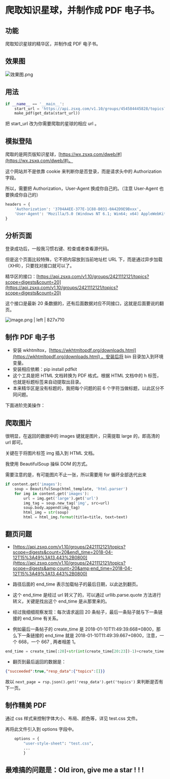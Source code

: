 # 爬取知识星球，并制作成 PDF 电子书。


## 功能

爬取知识星球的精华区，并制作成 PDF 电子书。

## 效果图

![效果图.png](https://upload-images.jianshu.io/upload_images/5690299-7aac8142d7794a17.png?imageMogr2/auto-orient/strip%7CimageView2/2/w/1240)

## 用法

```python
if __name__ == '__main__':
    start_url = 'https://api.zsxq.com/v1.10/groups/454584445828/topics?scope=digests&count=20'
    make_pdf(get_data(start_url))
```

把 start_url 改为你需要爬取的星球的相应 url 。

## 模拟登陆

爬取的是网页版知识星球，[https://wx.zsxq.com/dweb/#](https://wx.zsxq.com/dweb/#)。

这个网站并不是依靠 cookie 来判断你是否登录，而是请求头中的 Authorization 字段。

所以，需要把 Authorization，User-Agent 换成你自己的。（注意 User-Agent 也要换成你自己的）

```python
headers = {
    'Authorization': '3704A4EE-377E-1C88-B031-0A42D9E9Bxxx',
    'User-Agent': 'Mozilla/5.0 (Windows NT 6.1; Win64; x64) AppleWebKit/537.36 (KHTML, like Gecko) Chrome/67.0.3396.87 Safari/537.36'
}
```

## 分析页面

登录成功后，一般我习惯右键、检查或者查看源代码。

但是这个页面比较特殊，它不把内容放到当前地址栏 URL 下，而是通过异步加载（XHR），只要找对接口就可以了。

精华区的接口：[https://api.zsxq.com/v1.10/groups/2421112121/topics?scope=digests&count=20](https://api.zsxq.com/v1.10/groups/2421112121/topics?scope=digests&count=20)

这个接口是最新 20 条数据的，还有后面数据对应不同接口，这就是后面要说的翻页。

![image.png | left | 827x710](https://cdn.yuque.com/yuque/0/2018/png/104735/1528857296860-38ce73bf-5ae7-406e-8462-10d1a298b8d0.png "")


## 制作 PDF 电子书

* 安装 wkhtmltox，[https://wkhtmltopdf.org/downloads.html](https://wkhtmltopdf.org/downloads.html) 。安装后将 bin 目录加入到环境变量。
* 安装相应依赖：pip install pdfkit
* 这个工具是把 HTML 文档转换为 PDF 格式。根据 HTML 文档中的 h 标签，也就是标题标签来自动提取出目录。
* 本来精华区是没有标题的，我把每个问题的前 6 个字符当做标题，以此区分不同问题。






下面进阶完美操作：
## 爬取图片

很明显，在返回的数据中的 images 键就是图片，只需提取 large 的，即高清的 url 即可。

关键在于将图片标签 img 插入到 HTML 文档。

我使用 BeautifulSoup 操纵 DOM 的方式。

需要注意的是，有可能图片不止一张，所以需要用 for 循环全部迭代出来

```python
if content.get('images'):
    soup = BeautifulSoup(html_template, 'html.parser')
    for img in content.get('images'):
        url = img.get('large').get('url')
        img_tag = soup.new_tag('img', src=url)
        soup.body.append(img_tag)
        html_img = str(soup)
        html = html_img.format(title=title, text=text)
```

## 翻页问题

* [https://api.zsxq.com/v1.10/groups/2421112121/topics?scope=digests&count=20&end\_time=2018-04-12T15%3A49%3A13.443%2B0800](https://api.zsxq.com/v1.10/groups/2421112121/topics?scope=digests&amp;count=20&amp;end_time=2018-04-12T15%3A49%3A13.443%2B0800)

* 路径后面的 end_time 表示加载帖子的最后日期，以此达到翻页。

* 这个 end_time 是经过 url 转义了的，可以通过 urllib.parse.quote 方法进行转义，关键是找出这个 end_time 是从那里来的。

* 经过我细细观察发现：每次请求返回 20 条帖子，最后一条贴子就与下一条链接的 end_time 有关系。

* 例如最后一条帖子的 create_time 是 2018-01-10T11:49:39.668+0800，那么下一条链接的 end\_time 就是 2018-01-10T11:49:39.667+0800，注意，一个 668，一个 667 , 两者相差 1。
```python
end_time = create_time[:20]+str(int(create_time[20:23])-1)+create_time[23:]
```

* 翻页到最后返回的数据是：
```json
{"succeeded":true,"resp_data":{"topics":[]}}
```

故以 `next_page = rsp.json().get('resp_data').get('topics')` 来判断是否有下一页。

## 制作精美 PDF

通过 css 样式来控制字体大小、布局、颜色等，详见 test.css 文件。

再将此文件引入到 options 字段中。

```python
    options = {
        "user-style-sheet": "test.css",
        ...
        }
```

## 最难搞的问题是：Old iron, give me a star ! ! !